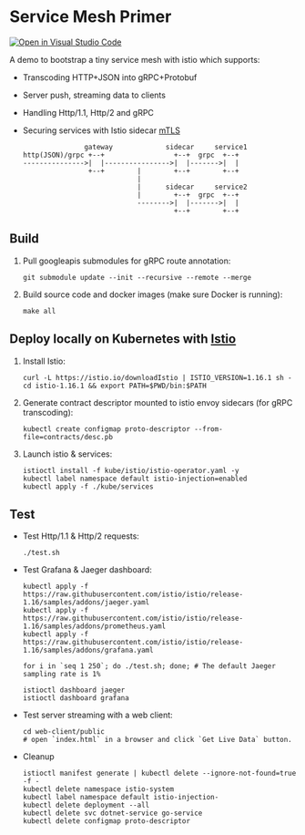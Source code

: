 # Service Mesh Primer

[![Open in Visual Studio Code](https://open.vscode.dev/badges/open-in-vscode.svg)](https://open.vscode.dev/YSZhuoyang/service-mesh-primer)

A demo to bootstrap a tiny service mesh with istio which supports:

- Transcoding HTTP+JSON into gRPC+Protobuf
- Server push, streaming data to clients
- Handling Http/1.1, Http/2 and gRPC
- Securing services with Istio sidecar [mTLS](https://istio.io/latest/docs/concepts/security/#mutual-tls-authentication)

                     gateway             sidecar     service1
      http(JSON)/grpc +--+                 +--+  grpc  +--+
      --------------->|  |---------------->|  |------->|  |
                      +--+        |        +--+        +--+
                                  |
                                  |      sidecar     service2
                                  |        +--+  grpc  +--+
                                  -------->|  |------->|  |
                                           +--+        +--+

## Build

1. Pull googleapis submodules for gRPC route annotation:

       git submodule update --init --recursive --remote --merge

2. Build source code and docker images (make sure Docker is running):

       make all

## Deploy locally on Kubernetes with [Istio](https://istio.io/)

1. Install Istio:

       curl -L https://istio.io/downloadIstio | ISTIO_VERSION=1.16.1 sh -
       cd istio-1.16.1 && export PATH=$PWD/bin:$PATH

2. Generate contract descriptor mounted to istio envoy sidecars (for gRPC transcoding):

       kubectl create configmap proto-descriptor --from-file=contracts/desc.pb

3. Launch istio & services:

       istioctl install -f kube/istio/istio-operator.yaml -y
       kubectl label namespace default istio-injection=enabled
       kubectl apply -f ./kube/services

## Test

- Test Http/1.1 & Http/2 requests:

      ./test.sh

- Test Grafana & Jaeger dashboard:

      kubectl apply -f https://raw.githubusercontent.com/istio/istio/release-1.16/samples/addons/jaeger.yaml
      kubectl apply -f https://raw.githubusercontent.com/istio/istio/release-1.16/samples/addons/prometheus.yaml
      kubectl apply -f https://raw.githubusercontent.com/istio/istio/release-1.16/samples/addons/grafana.yaml

      for i in `seq 1 250`; do ./test.sh; done; # The default Jaeger sampling rate is 1%

      istioctl dashboard jaeger
      istioctl dashboard grafana

- Test server streaming with a web client:

      cd web-client/public
      # open `index.html` in a browser and click `Get Live Data` button.

- Cleanup

      istioctl manifest generate | kubectl delete --ignore-not-found=true -f -
      kubectl delete namespace istio-system
      kubectl label namespace default istio-injection-
      kubectl delete deployment --all
      kubectl delete svc dotnet-service go-service
      kubectl delete configmap proto-descriptor
